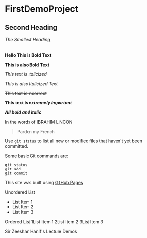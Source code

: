 # FirstDemoProject

## Second Heading

###### The Smallest Heading

**Hello This is Bold Text**

__This is also Bold Text__

*This text is Italicized*

_This is also Italicized Text_

~~This text is incorrect~~

**This text is _extremely important_**

***All bold and italic***

In the words of IBRAHIM LINCON

> Pardon my French

Use `git status` to list all new or modified files that haven't yet been committed.

Some basic Git commands are:
```
git status
git add
git commit
```
This site was built using [GitHub Pages](https://pages.github.com/)

Unordered List
- List Item 1
- List Item 2
- List Item 3

Ordered List
1List Item 1
2List Item 2
3List Item 3



Sir Zeeshan Hanif's Lecture Demos
